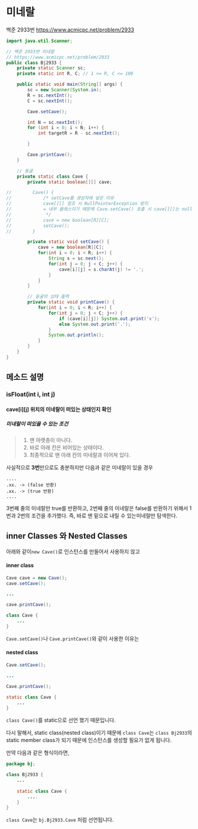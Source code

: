 # 미네랄

백준 2933번 https://www.acmicpc.net/problem/2933



```java
import java.util.Scanner;

// 백준 2933번 미네랄
// https://www.acmicpc.net/problem/2933
public class Bj2933 {
    private static Scanner sc;
    private static int R, C; // 1 <= R, C <= 100

    public static void main(String[] args) {
        sc = new Scanner(System.in);
        R = sc.nextInt();
        C = sc.nextInt();

        Cave.setCave();

        int N = sc.nextInt();
        for (int i = 0; i < N; i++) {
            int targetR = R - sc.nextInt();

        }

        Cave.printCave();
    }

    // 동굴
    private static class Cave {
        private static boolean[][] cave;

//        Cave() {
//            /* setCave를 생성자에 넣은 이유
//            cave[][] 참조 시 NullPointerException 방지
//            = 내부 클래스이기 때문에 Cave.setCave() 호출 시 cave[][]는 null이므로 에러 발생
//             */
//            cave = new boolean[R][C];
//            setCave();
//        }

        private static void setCave() {
            cave = new boolean[R][C];
            for(int i = 0; i < R; i++) {
                String s = sc.next();
                for(int j = 0; j < C; j++) {
                    cave[i][j] = s.charAt(j) != '.';
                }
            }
        }

        // 동굴의 상태 출력
        private static void printCave() {
            for(int i = 0; i < R; i++) {
                for(int j = 0; j < C; j++) {
                    if (cave[i][j]) System.out.print('x');
                    else System.out.print('.');
                }
                System.out.println();
            }
        }
    }
}

```



## 메소드 설명

### isFloat(int i, int j)

#### cave[i][j\] 위치의 미네랄이 떠있는 상태인지 확인

##### 미네랄이 떠있을 수 있는 조건

> 1. 맨 아랫층이 아니다.
> 2. 바로 아래 칸은 비어있는 상태이다.
> 3. 최종적으로 맨 아래 칸의 미네랄과 이어져 있다.

사실적으로 **3번**만으로도 충분하지만 다음과 같은 미네랄이 있을 경우

```
....
.xx. -> (false 반환)
.xx. -> (true 반환)
....
```

3번째 줄의 미네랄만 true를 반환하고, 2번째 줄의 미네랄은 false를 반환하기 위해서 1번과 2번의 조건을 추가했다. 즉, 바로 맨 밑으로 내릴 수 있는미네랄만 탐색한다.




## inner Classes 와 Nested Classes

아래와 같이```new Cave()```로 인스턴스를 만들어서 사용하지 않고

#### inner class


```java
Cave cave = new Cave();
cave.setCave();

...

cave.printCave();

class Cave {
    ...
}
```

```Cave.setCave()```나 ```Cave.printCave()```와 같이 사용한 이유는 

#### nested class

```java
Cave.setCave();

...

Cave.printCave();

static class Cave {
    ...
}
```

```class Cave()```를 static으로 선언 했기 때문입니다. 

다시 말해서, static class(nested class)이기 때문에 ```class Cave```는  ```class Bj2933```의 static member class가 되기 때문에 인스턴스를 생성할 필요가 없게 됩니다.

만약 다음과 같은 형식이라면,

```java
package bj;

class Bj2933 {
    ...
    
    static class Cave {
        ....
    }
}
```

```class Cave```는 ```bj.Bj2933.Cave``` 처럼 선언됩니다.